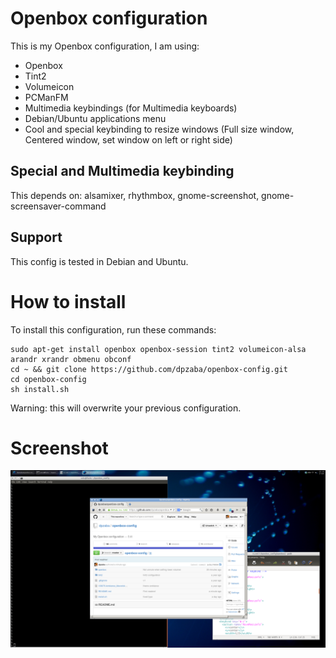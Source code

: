 Openbox configuration
=====================

This is my Openbox configuration, I am using:

- Openbox
- Tint2
- Volumeicon
- PCManFM
- Multimedia keybindings (for Multimedia keyboards)
- Debian/Ubuntu applications menu
- Cool and special keybinding to resize windows (Full size window, Centered window, set window on left or right side)


## Special and Multimedia keybinding

This depends on: alsamixer, rhythmbox, gnome-screenshot, gnome-screensaver-command

## Support

This config is tested in Debian and Ubuntu.

# How to install

To install this configuration, run these commands:

```
sudo apt-get install openbox openbox-session tint2 volumeicon-alsa arandr xrandr obmenu obconf
cd ~ && git clone https://github.com/dpzaba/openbox-config.git
cd openbox-config
sh install.sh
```

Warning: this will overwrite your previous configuration.


# Screenshot

![Openbox screenshot](https://raw.githubusercontent.com/dpzaba/openbox-config/master/Openbox-Screenshot.png)
